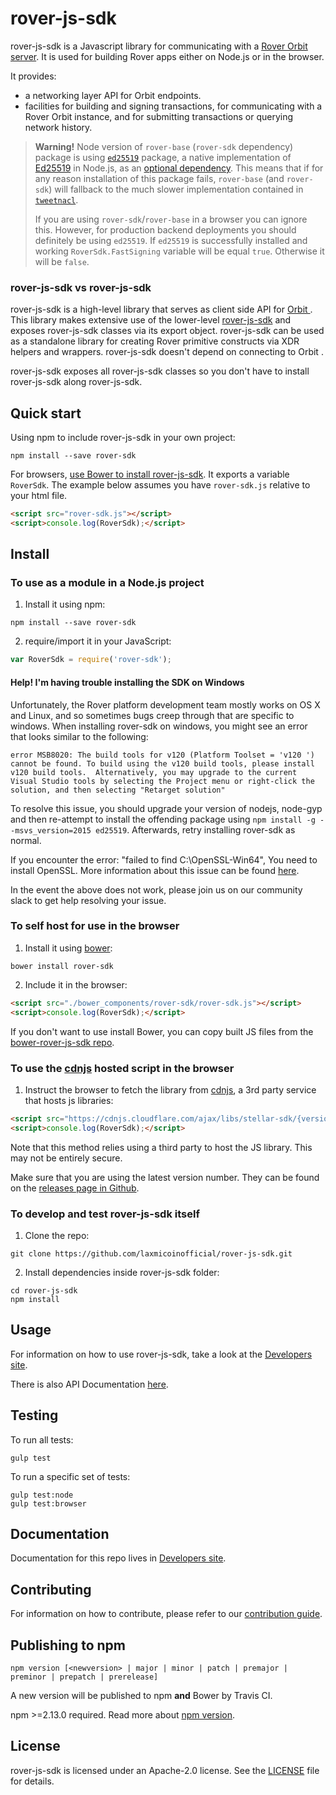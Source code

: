# rover-js-sdk

rover-js-sdk is a Javascript library for communicating with a [Rover Orbit  server](https://github.com/laxmicoinofficial/go/tree/master/services/orbit). It is used for building Rover apps either on Node.js or in the browser.

It provides:
- a networking layer API for Orbit  endpoints.
- facilities for building and signing transactions, for communicating with a Rover Orbit  instance, and for submitting transactions or querying network history.

> **Warning!** Node version of `rover-base` (`rover-sdk` dependency) package is using [`ed25519`](https://www.npmjs.com/package/ed25519) package, a native implementation of [Ed25519](https://ed25519.cr.yp.to/) in Node.js, as an [optional dependency](https://docs.npmjs.com/files/package.json#optionaldependencies). This means that if for any reason installation of this package fails, `rover-base` (and `rover-sdk`) will fallback to the much slower implementation contained in [`tweetnacl`](https://www.npmjs.com/package/tweetnacl).
>
> If you are using `rover-sdk`/`rover-base` in a browser you can ignore this. However, for production backend deployments you should definitely be using `ed25519`. If `ed25519` is successfully installed and working `RoverSdk.FastSigning` variable will be equal `true`. Otherwise it will be `false`.

### rover-js-sdk vs rover-js-sdk

rover-js-sdk is a high-level library that serves as client side API for [Orbit ](https://github.com/laxmicoinofficial/go/tree/master/services/orbit). This library makes extensive use of the lower-level [rover-js-sdk](https://github.com/laxmicoinofficial/rover-js-base) and exposes rover-js-sdk classes via its export object.  rover-js-sdk can be used as a standalone library for creating Rover primitive constructs via XDR helpers and wrappers. rover-js-sdk doesn't depend on connecting to Orbit .

rover-js-sdk exposes all rover-js-sdk classes so you don't have to install rover-js-sdk along rover-js-sdk.

## Quick start

Using npm to include rover-js-sdk in your own project:
```shell
npm install --save rover-sdk
```

For browsers, [use Bower to install rover-js-sdk](#to-self-host-for-use-in-the-browser). It exports a
variable `RoverSdk`. The example below assumes you have `rover-sdk.js`
relative to your html file.

```html
<script src="rover-sdk.js"></script>
<script>console.log(RoverSdk);</script>

```

## Install

### To use as a module in a Node.js project
1. Install it using npm:
  ```shell
  npm install --save rover-sdk
  ```

2. require/import it in your JavaScript:
  ```js
  var RoverSdk = require('rover-sdk');
  ```

#### Help! I'm having trouble installing the SDK on Windows

Unfortunately, the Rover platform development team mostly works on OS X and Linux, and so sometimes bugs creep through that are specific to windows.  When installing rover-sdk on windows, you might see an error that looks similar to the following:

```shell
error MSB8020: The build tools for v120 (Platform Toolset = 'v120 ') cannot be found. To build using the v120 build tools, please install v120 build tools.  Alternatively, you may upgrade to the current Visual Studio tools by selecting the Project menu or right-click the solution, and then selecting "Retarget solution"
```

To resolve this issue, you should upgrade your version of nodejs, node-gyp and then re-attempt to install the offending package using `npm install -g --msvs_version=2015 ed25519`.  Afterwards, retry installing rover-sdk as normal.

If you encounter the error: "failed to find C:\OpenSSL-Win64", You need to install OpenSSL. More information about this issue can be found [here](https://github.com/nodejs/node-gyp/wiki/Linking-to-OpenSSL).

In the event the above does not work, please join us on our community slack to get help resolving your issue.

### To self host for use in the browser
1. Install it using [bower](http://bower.io):

  ```shell
  bower install rover-sdk
  ```

2. Include it in the browser:

  ```html
  <script src="./bower_components/rover-sdk/rover-sdk.js"></script>
  <script>console.log(RoverSdk);</script>
  ```

If you don't want to use install Bower, you can copy built JS files from the [bower-rover-js-sdk repo](https://github.com/stellar/bower-js-stellar-sdk).

### To use the [cdnjs](https://cdnjs.com/libraries/stellar-sdk) hosted script in the browser
1. Instruct the browser to fetch the library from [cdnjs](https://cdnjs.com/libraries/stellar-sdk), a 3rd party service that hosts js libraries:

  ```html
  <script src="https://cdnjs.cloudflare.com/ajax/libs/stellar-sdk/{version}/stellar-sdk.js"></script>
  <script>console.log(RoverSdk);</script>
  ```

Note that this method relies using a third party to host the JS library. This may not be entirely secure.

Make sure that you are using the latest version number. They can be found on the [releases page in Github](https://github.com/laxmicoinofficial/rover-js-sdk/releases).

### To develop and test rover-js-sdk itself
1. Clone the repo:
  ```shell
  git clone https://github.com/laxmicoinofficial/rover-js-sdk.git
  ```

2. Install dependencies inside rover-js-sdk folder:
  ```shell
  cd rover-js-sdk
  npm install
  ```

## Usage
For information on how to use rover-js-sdk, take a look at the [Developers site](http://www.rover.network/developers/rover-js-sdk/reference/index.html).

There is also API Documentation [here](http://www.rover.network/developers/reference).

## Testing
To run all tests:
```shell
gulp test
```

To run a specific set of tests:
```shell
gulp test:node
gulp test:browser
```

## Documentation
Documentation for this repo lives in [Developers site](http://www.rover.network/developers/rover-js-sdk/reference/index.html).

## Contributing
For information on how to contribute, please refer to our [contribution guide](https://github.com/laxmicoinofficial/rover-js-sdk/blob/master/CONTRIBUTING.md).

## Publishing to npm
```
npm version [<newversion> | major | minor | patch | premajor | preminor | prepatch | prerelease]
```
A new version will be published to npm **and** Bower by Travis CI.

npm >=2.13.0 required.
Read more about [npm version](https://docs.npmjs.com/cli/version).

## License
rover-js-sdk is licensed under an Apache-2.0 license. See the [LICENSE](https://github.com/laxmicoinofficial/rover-js-sdk/blob/master/LICENSE) file for details.
